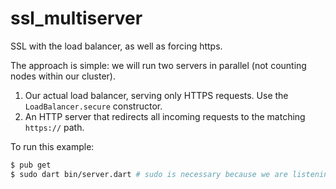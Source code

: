 # ssl_multiserver
SSL with the load balancer, as well as forcing https.

The approach is simple: we will run two servers in parallel
(not counting nodes within our cluster).

1. Our actual load balancer, serving only HTTPS requests. Use the `LoadBalancer.secure` constructor.
2. An HTTP server that redirects all incoming requests to the matching `https://` path.

To run this example:

```bash
$ pub get
$ sudo dart bin/server.dart # sudo is necessary because we are listening at :80 and :443.
```